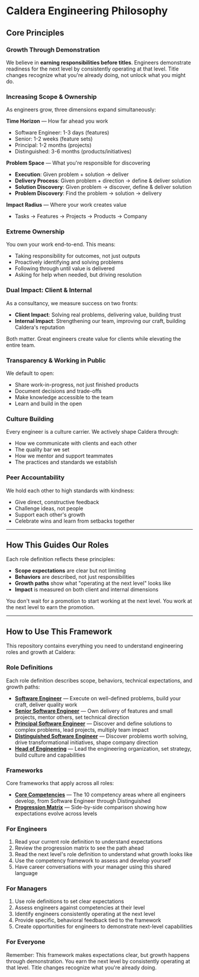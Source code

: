 # Caldera Engineering Philosophy

## Core Principles

### Growth Through Demonstration
We believe in **earning responsibilities before titles**. Engineers demonstrate readiness for the next level by consistently operating at that level. Title changes recognize what you're already doing, not unlock what you might do.

### Increasing Scope & Ownership
As engineers grow, three dimensions expand simultaneously:

**Time Horizon** — How far ahead you work
- Software Engineer: 1-3 days (features)
- Senior: 1-2 weeks (feature sets)
- Principal: 1-2 months (projects)
- Distinguished: 3-6 months (products/initiatives)

**Problem Space** — What you're responsible for discovering
- **Execution**: Given problem + solution → deliver
- **Delivery Process**: Given problem + direction → define & deliver solution
- **Solution Discovery**: Given problem → discover, define & deliver solution
- **Problem Discovery**: Find the problem → solution → delivery

**Impact Radius** — Where your work creates value
- Tasks → Features → Projects → Products → Company

### Extreme Ownership
You own your work end-to-end. This means:
- Taking responsibility for outcomes, not just outputs
- Proactively identifying and solving problems
- Following through until value is delivered
- Asking for help when needed, but driving resolution

### Dual Impact: Client & Internal
As a consultancy, we measure success on two fronts:
- **Client Impact**: Solving real problems, delivering value, building trust
- **Internal Impact**: Strengthening our team, improving our craft, building Caldera's reputation

Both matter. Great engineers create value for clients while elevating the entire team.

### Transparency & Working in Public
We default to open:
- Share work-in-progress, not just finished products
- Document decisions and trade-offs
- Make knowledge accessible to the team
- Learn and build in the open

### Culture Building
Every engineer is a culture carrier. We actively shape Caldera through:
- How we communicate with clients and each other
- The quality bar we set
- How we mentor and support teammates
- The practices and standards we establish

### Peer Accountability
We hold each other to high standards with kindness:
- Give direct, constructive feedback
- Challenge ideas, not people
- Support each other's growth
- Celebrate wins and learn from setbacks together

---

## How This Guides Our Roles

Each role definition reflects these principles:
- **Scope expectations** are clear but not limiting
- **Behaviors** are described, not just responsibilities
- **Growth paths** show what "operating at the next level" looks like
- **Impact** is measured on both client and internal dimensions

You don't wait for a promotion to start working at the next level. You work at the next level to earn the promotion.

---

## How to Use This Framework

This repository contains everything you need to understand engineering roles and growth at Caldera:

### Role Definitions
Each role definition describes scope, behaviors, technical expectations, and growth paths:

- **[Software Engineer](roles/software-engineer.md)** — Execute on well-defined problems, build your craft, deliver quality work
- **[Senior Software Engineer](roles/senior-software-engineer.md)** — Own delivery of features and small projects, mentor others, set technical direction
- **[Principal Software Engineer](roles/principal-software-engineer.md)** — Discover and define solutions to complex problems, lead projects, multiply team impact
- **[Distinguished Software Engineer](roles/distinguished-software-engineer.md)** — Discover problems worth solving, drive transformational initiatives, shape company direction
- **[Head of Engineering](roles/head-of-engineering.md)** — Lead the engineering organization, set strategy, build culture and capabilities

### Frameworks
Core frameworks that apply across all roles:

- **[Core Competencies](frameworks/competencies.md)** — The 10 competency areas where all engineers develop, from Software Engineer through Distinguished
- **[Progression Matrix](frameworks/progression-matrix.md)** — Side-by-side comparison showing how expectations evolve across levels

### For Engineers
1. Read your current role definition to understand expectations
2. Review the progression matrix to see the path ahead
3. Read the next level's role definition to understand what growth looks like
4. Use the competency framework to assess and develop yourself
5. Have career conversations with your manager using this shared language

### For Managers
1. Use role definitions to set clear expectations
2. Assess engineers against competencies at their level
3. Identify engineers consistently operating at the next level
4. Provide specific, behavioral feedback tied to the framework
5. Create opportunities for engineers to demonstrate next-level capabilities

### For Everyone
Remember: This framework makes expectations clear, but growth happens through demonstration. You earn the next level by consistently operating at that level. Title changes recognize what you're already doing.
